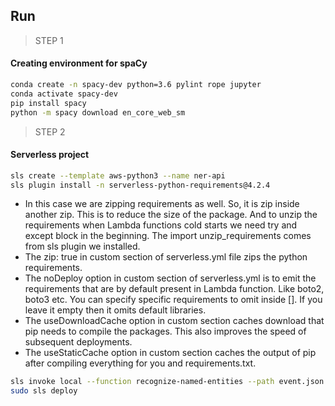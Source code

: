 ## Run

> STEP 1
#### Creating environment for spaCy

```bash
conda create -n spacy-dev python=3.6 pylint rope jupyter
conda activate spacy-dev
pip install spacy
python -m spacy download en_core_web_sm
```

> STEP 2 
#### Serverless project

```bash
sls create --template aws-python3 --name ner-api
sls plugin install -n serverless-python-requirements@4.2.4
```

- In this case we are zipping requirements as well. So, it is zip inside
another zip. This is to reduce the size of the package. And to unzip
the requirements when Lambda functions cold starts we need try and except
block in the beginning. The import unzip_requirements comes from 
sls plugin we installed. 
- The zip: true in custom section of serverless.yml file zips the 
python requirements. 
- The noDeploy option in custom section of serverless.yml is to
emit the requirements that are by default present in Lambda function.
Like boto2, boto3 etc. You can specify specific requirements to omit 
inside []. If you leave it empty then it omits default libraries. 
- The useDownloadCache option in custom section caches download that pip needs to compile the packages.
This also improves the speed of subsequent deployments.
- The useStaticCache option in custom section caches the output of 
pip after compiling everything for you and requirements.txt. 

```bash
sls invoke local --function recognize-named-entities --path event.json
sudo sls deploy 
```
 
 